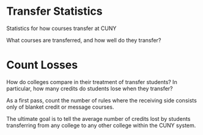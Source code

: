 # Transfer Statistics
Statistics for how courses transfer at CUNY

What courses are transferred, and how well do they transfer?

# Count Losses

How do colleges compare in their treatment of transfer students? In particular, how many credits do
students lose when they transfer?

As a first pass, count the number of rules where the receiving side consists only of blanket credit
or message courses.

The ultimate goal is to tell the average number of credits lost by students transferring from any
college to any other college within the CUNY system.
